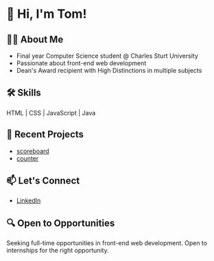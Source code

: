 # 👋 Hi, I'm Tom!

## 👨‍🎓 About Me
- Final year Computer Science student @ Charles Sturt University
- Passionate about front-end web development
- Dean's Award recipient with High Distinctions in multiple subjects

## 🛠️ Skills
HTML | CSS | JavaScript | Java

## 🚀 Recent Projects
- [scoreboard](https://github.com/tommicallef/scoreboard)
- [counter](https://github.com/tommicallef/counter)

## 📫 Let's Connect
- [LinkedIn](https://www.linkedin.com/in/tommicallef)

## 🔍 Open to Opportunities
Seeking full-time opportunities in front-end web development. Open to internships for the right opportunity.
